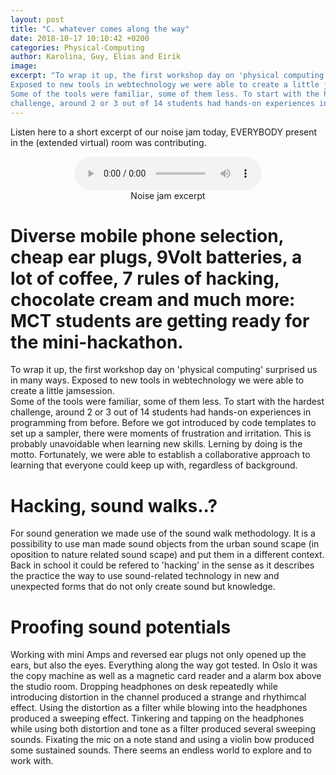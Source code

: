 ```yaml
---
layout: post
title: "C. whatever comes along the way"
date: 2018-10-17 10:10:42 +0200
categories: Physical-Computing
author: Karolina, Guy, Elias and Eirik
image:
excerpt: "To wrap it up, the first workshop day on 'physical computing' surprised us in many ways.
Exposed to new tools in webtechnology we were able to create a little jamsession.  
Some of the tools were familiar, some of them less. To start with the hardest
challenge, around 2 or 3 out of 14 students had hands-on experiences in programming from before."
---
```


Listen here to a short excerpt of our noise jam today,
EVERYBODY present in the (extended virtual) room was contributing.

<figure align="middle">
<audio controls>
  <source src="https://raw.githubusercontent.com/MCT-master/mct-master.github.io/master/assets/sounds/mct_jam_excerpt_day1.wav" type="audio/wav" volume="0.2">
  Your browser does not support the audio element.
</audio>
  <figcaption>Noise jam excerpt</figcaption>
</figure>

# Diverse mobile phone selection, cheap ear plugs, 9Volt batteries, a lot of coffee, 7 rules of hacking, chocolate cream and much more: MCT students are getting ready for the mini-hackathon.


To wrap it up, the first workshop day on 'physical computing' surprised us in many ways.
Exposed to new tools in webtechnology we were able to create a little jamsession.  
Some of the tools were familiar, some of them less. To start with the hardest
challenge, around 2 or 3 out of 14 students had hands-on experiences in programming from before.
Before we got introduced by code templates to set up a sampler,
there were moments of frustration and irritation. This is probably unavoidable when learning new skills.
Lerning by doing is the motto. Fortunately, we were able to establish a collaborative approach to learning
that everyone could keep up with, regardless of background.

# Hacking, sound walks..?

For sound generation we made use of the sound walk methodology. It is a possibility to use man made sound objects from the urban sound scape (in oposition to nature related sound scape) and put them in a different context. Back in school it could be refered to 'hacking' in the sense as it describes the practice the way to use sound-related technology in new and unexpected forms that do not only create sound but knowledge.

# Proofing sound potentials

Working with mini Amps and reversed ear plugs not only opened up the ears, but also the eyes. Everything along the way got tested. In Oslo it was the copy machine as well as a magnetic card reader and a alarm box above the studio room. Dropping headphones on desk repeatedly while introducing distortion in the channel produced a strange and rhythimcal effect. Using the distortion as a filter while blowing into the headphones produced a sweeping effect. Tinkering and tapping on the headphones while using both distortion and tone as a filter produced several sweeping sounds. Fixating the mic on a note stand and using a violin bow produced some sustained sounds. There seems an endless world to explore and to work with.
